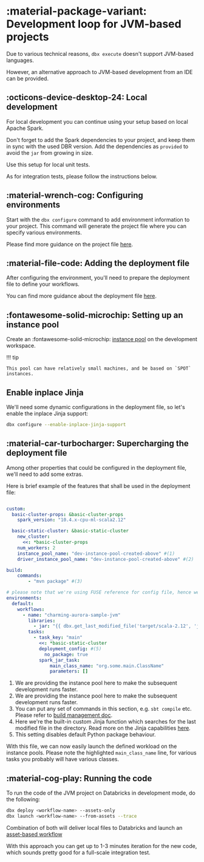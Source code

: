 # :material-package-variant: Development loop for JVM-based projects

Due to various technical reasons, `dbx execute` doesn't support JVM-based languages.

However, an alternative approach to JVM-based development from an IDE can be provided.

## :octicons-device-desktop-24: Local development

For local development you can continue using your setup based on local Apache Spark.

Don't forget to add the Spark dependencies to your project, and keep them in sync with the used DBR version.
Add the dependencies as `provided` to avoid the `jar` from growing in size.

Use this setup for local unit tests.

As for integration tests, please follow the instructions below.

## :material-wrench-cog: Configuring environments

Start with the `dbx configure` command to add environment information to your project.
This command will generate the project file where you can specify various environments.

Please find more guidance on the project file [here](../../reference/project.md).

## :material-file-code: Adding the deployment file

After configuring the environment, you'll need to prepare the deployment file to define your workflows.

You can find more guidance about the deployment file [here](../../reference/deployment.md).

## :fontawesome-solid-microchip: Setting up an instance pool

Create an :fontawesome-solid-microchip: [instance pool](https://docs.databricks.com/clusters/instance-pools/index.html)
on the development workspace.

!!! tip

    This pool can have relatively small machines, and be based on `SPOT` instances.

## Enable inplace Jinja

We'll need some dynamic configurations in the deployment file, so let's enable the inplace Jinja support:

```bash
dbx configure --enable-inplace-jinja-support
```

## :material-car-turbocharger: Supercharging the deployment file

Among other properties that could be configured in the deployment file, we'll need to add some extras.

Here is brief example of the features that shall be used in the deployment file:

```yaml title="conf/deployment.yml" hl_lines="29"

custom:
  basic-cluster-props: &basic-cluster-props
    spark_version: "10.4.x-cpu-ml-scala2.12"

  basic-static-cluster: &basic-static-cluster
    new_cluster:
      <<: *basic-cluster-props
    num_workers: 2
    instance_pool_name: "dev-instance-pool-created-above" #(1)
    driver_instance_pool_name: "dev-instance-pool-created-above" #(2)

build:
    commands:
        - "mvn package" #(3)

# please note that we're using FUSE reference for config file, hence we're going to load this file using its local FS path
environments:
  default:
    workflows:
      - name: "charming-aurora-sample-jvm"
        libraries:
          - jar: "{{ dbx.get_last_modified_file('target/scala-2.12', 'jar') }}" #(4)
        tasks:
          - task_key: "main"
            <<: *basic-static-cluster
            deployment_config: #(5)
              no_package: true
            spark_jar_task:
                main_class_name: "org.some.main.ClassName"
                parameters: []

```

1. We are providing the instance pool here to make the subsequent development runs faster.
2. We are providing the instance pool here to make the subsequent development runs faster.
3. You can put any set of commands in this section, e.g. `sbt compile` etc. Please refer
   to [build management doc](../../features/build_management.md).
4. Here we're the built-in custom Jinja function which searches for the last modified file in the directory.
   Read more on the Jinja capabilities [here](../../features/jinja_support.md).
5. This setting disables default Python package behaviour.

With this file, we can now easily launch the defined workload on the instance pools.
Please note the highlighted `main_class_name` line, for various tasks you probably will have various classes.

## :material-cog-play: Running the code

To run the code of the JVM project on Databricks in development mode, do the following:

```bash
dbx deploy <workflow-name> --assets-only
dbx launch <workflow-name> --from-assets --trace
```

Combination of both will deliver local files to Databricks and launch
an [asset-based workflow](../../features/assets.md)

With this approach you can get up to 1-3 minutes iteration for the new code, which sounds pretty good for a full-scale
integration test.
